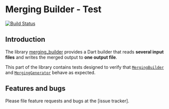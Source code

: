 # Merging Builder - Test
[![Build Status](https://travis-ci.com/simphotonics/merging_builder.svg?branch=master)](https://travis-ci.com/simphotonics/merging_builder)

## Introduction

The library [merging_builder] provides a Dart builder that reads **several input files** and writes the merged output to **one output file**.

This part of the library contains tests designed to verify
that [`MergingBuilder`][MergingBuilder] and [`MergingGenerator`][MergingGenerator] behave as expected.


## Features and bugs
Please file feature requests and bugs at the [issue tracker].

[merging_builder]: https://pub.dev/packages/merging_builder
[LibraryReader]: https://pub.dev/documentation/source_gen/latest/source_gen/LibraryReader-class.html
[MergingBuilder]: https://pub.dev/documentation/merging_builder/latest/merging_builder/MergingBuilder-class.html
[MergingGenerator]: https://pub.dev/documentation/merging_builder/latest/merging_builder/MergingGenerator-class.html

